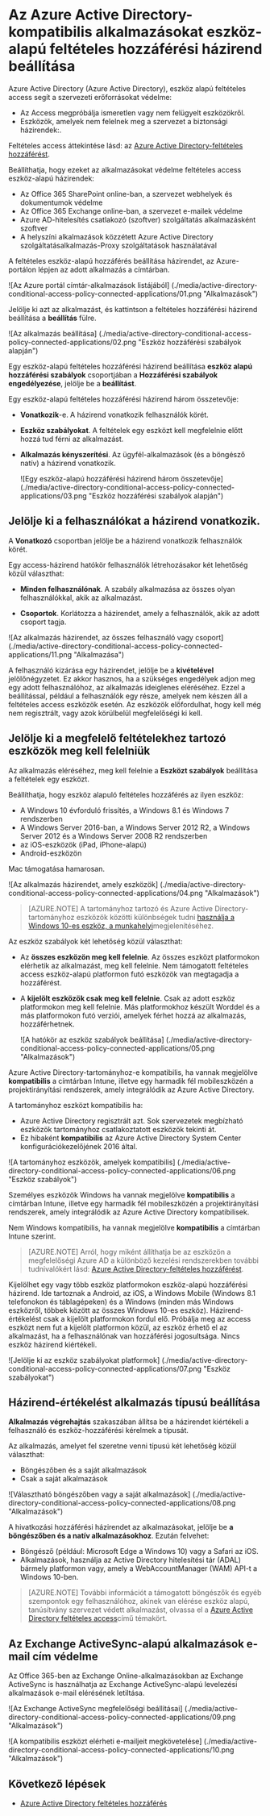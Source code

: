 <properties
    pageTitle="Az Azure Active Directory-kompatibilis alkalmazásokat eszköz-alapú feltételes hozzáférési házirend beállítása |} Microsoft Azure"
    description="Az Azure Active Directory-kompatibilis alkalmazásokat feltételes access eszköz-alapú házirendek beállítása."
    services="active-directory"
    documentationCenter=""
    authors="markusvi"
    manager="femila"
    editor=""/>

<tags
    ms.service="active-directory"
    ms.workload="identity"
    ms.tgt_pltfrm="na"
    ms.devlang="na"
    ms.topic="article"
    ms.date="09/14/2016"
    ms.author="markvi"/>


# <a name="set-device-based-conditional-access-policy-for-azure-active-directory-connected-applications"></a>Az Azure Active Directory-kompatibilis alkalmazásokat eszköz-alapú feltételes hozzáférési házirend beállítása


Azure Active Directory (Azure Active Directory), eszköz alapú feltételes access segít a szervezeti erőforrásokat védelme:

- Az Access megpróbálja ismeretlen vagy nem felügyelt eszközökről.
- Eszközök, amelyek nem felelnek meg a szervezet a biztonsági házirendek:.

Feltételes access áttekintése lásd: az [Azure Active Directory-feltételes hozzáférést](active-directory-conditional-access.md).

Beállíthatja, hogy ezeket az alkalmazásokat védelme feltételes access eszköz-alapú házirendek:

- Az Office 365 SharePoint online-ban, a szervezet webhelyek és dokumentumok védelme
- Az Office 365 Exchange online-ban, a szervezet e-mailek védelme
- Azure AD-hitelesítés csatlakozó (szoftver) szolgáltatás alkalmazásként szoftver
- A helyszíni alkalmazások közzétett Azure Active Directory szolgáltatásalkalmazás-Proxy szolgáltatások használatával

A feltételes eszköz-alapú hozzáférés beállítása házirendet, az Azure-portálon lépjen az adott alkalmazás a címtárban.


  ![Az Azure portál címtár-alkalmazások listájából] (./media/active-directory-conditional-access-policy-connected-applications/01.png "Alkalmazások")


Jelölje ki azt az alkalmazást, és kattintson a feltételes hozzáférési házirend beállítása a **beállítás** fülre.  


  ![Az alkalmazás beállítása] (./media/active-directory-conditional-access-policy-connected-applications/02.png "Eszköz hozzáférési szabályok alapján")




Egy eszköz-alapú feltételes hozzáférési házirend beállítása **eszköz alapú hozzáférési szabályok** csoportjában a **Hozzáférési szabályok engedélyezése**, jelölje be a **beállítást**.

Egy eszköz-alapú feltételes hozzáférési házirend három összetevője:

- **Vonatkozik**-e. A házirend vonatkozik felhasználók körét.

- **Eszköz szabályokat**. A feltételek egy eszközt kell megfelelnie előtt hozzá tud férni az alkalmazást.

- **Alkalmazás kényszerítési**. Az ügyfél-alkalmazások (és a böngésző natív) a házirend vonatkozik.

  ![Egy eszköz-alapú hozzáférési házirend három összetevője] (./media/active-directory-conditional-access-policy-connected-applications/03.png "Eszköz hozzáférési szabályok alapján")


## <a name="select-the-users-the-policy-applies-to"></a>Jelölje ki a felhasználókat a házirend vonatkozik.

A **Vonatkozó** csoportban jelölje be a házirend vonatkozik felhasználók körét.

Egy access-házirend hatókör felhasználók létrehozásakor két lehetőség közül választhat:

- **Minden felhasználónak**. A szabály alkalmazása az összes olyan felhasználókkal, akik az alkalmazást.

- **Csoportok**. Korlátozza a házirendet, amely a felhasználók, akik az adott csoport tagja.

![Az alkalmazás házirendet, az összes felhasználó vagy csoport] (./media/active-directory-conditional-access-policy-connected-applications/11.png "Alkalmazása")


 A felhasználó kizárása egy házirendet, jelölje be a **kivételével** jelölőnégyzetet. Ez akkor hasznos, ha a szükséges engedélyek adjon meg egy adott felhasználóhoz, az alkalmazás ideiglenes eléréséhez. Ezzel a beállítással, például a felhasználók egy része, amelyek nem készen áll a feltételes access eszközök esetén. Az eszközök előfordulhat, hogy kell még nem regisztrált, vagy azok körülbelül megfelelőségi ki kell.


## <a name="select-the-conditions-that-devices-must-meet"></a>Jelölje ki a megfelelő feltételekhez tartozó eszközök meg kell felelniük

Az alkalmazás eléréséhez, meg kell felelnie a **Eszközt szabályok** beállítása a feltételek egy eszközt.

Beállíthatja, hogy eszköz alapuló feltételes hozzáférés az ilyen eszköz:

- A Windows 10 évforduló frissítés, a Windows 8.1 és Windows 7 rendszerben
- A Windows Server 2016-ban, a Windows Server 2012 R2, a Windows Server 2012 és a Windows Server 2008 R2 rendszerben
- az iOS-eszközök (iPad, iPhone-alapú)
- Android-eszközön

Mac támogatása hamarosan.

  ![Az alkalmazás házirendet, amely eszközök] (./media/active-directory-conditional-access-policy-connected-applications/04.png "Alkalmazások")

 >[AZURE.NOTE] A tartományhoz tartozó és Azure Active Directory-tartományhoz eszközök közötti különbségek tudni [használja a Windows 10-es eszköz, a munkahelyi](active-directory-azureadjoin-windows10-devices.md)megjelenítéséhez.

Az eszköz szabályok két lehetőség közül választhat:

- Az **összes eszközön meg kell felelnie**. Az összes eszközt platformokon elérhetik az alkalmazást, meg kell felelnie. Nem támogatott feltételes access eszköz-alapú platformon futó eszközök van megtagadja a hozzáférést.

- A **kijelölt eszközök csak meg kell felelnie**. Csak az adott eszköz platformokon meg kell felelnie. Más platformokhoz készült Worddel és a más platformokon futó verziói, amelyek férhet hozzá az alkalmazás, hozzáférhetnek.

  ![A hatókör az eszköz szabályok beállítása] (./media/active-directory-conditional-access-policy-connected-applications/05.png "Alkalmazások")

Azure Active Directory-tartományhoz-e kompatibilis, ha vannak megjelölve **kompatibilis** a címtárban Intune, illetve egy harmadik fél mobileszközén a projektirányítási rendszerek, amely integrálódik az Azure Active Directory.

A tartományhoz eszközt kompatibilis ha:

- Azure Active Directory regisztrált azt. Sok szervezetek megbízható eszközök tartományhoz csatlakoztatott eszközök tekinti át.
- Ez hibaként **kompatibilis** az Azure Active Directory System Center konfigurációkezelőjének 2016 által.

 ![A tartományhoz eszközök, amelyek kompatibilis] (./media/active-directory-conditional-access-policy-connected-applications/06.png "Eszköz szabályok")

Személyes eszközök Windows ha vannak megjelölve **kompatibilis** a címtárban Intune, illetve egy harmadik fél mobileszközén a projektirányítási rendszerek, amely integrálódik az Azure Active Directory kompatibilisek.

Nem Windows kompatibilis, ha vannak megjelölve **kompatibilis** a címtárban Intune szerint.

 >[AZURE.NOTE] Arról, hogy miként állíthatja be az eszközön a megfelelőségi Azure AD a különböző kezelési rendszerekben további tudnivalókért lásd: [Azure Active Directory-feltételes hozzáférést](active-directory-conditional-access.md).


Kijelölhet egy vagy több eszköz platformokon eszköz-alapú hozzáférési házirend. Ide tartoznak a Android, az iOS, a Windows Mobile (Windows 8.1 telefonokon és táblagépeken) és a Windows (minden más Windows eszközről, többek között az összes Windows 10-es eszköz).
Házirend-értékelést csak a kijelölt platformokon fordul elő. Próbálja meg az access eszközt nem fut a kijelölt platformon közül, az eszköz érhető el az alkalmazást, ha a felhasználónak van hozzáférési jogosultsága. Nincs eszköz házirend kiértékeli.

![Jelölje ki az eszköz szabályokat platformok] (./media/active-directory-conditional-access-policy-connected-applications/07.png "Eszköz szabályokat")


## <a name="set-policy-evaluation-for-a-type-of-application"></a>Házirend-értékelést alkalmazás típusú beállítása

**Alkalmazás végrehajtás** szakaszában állítsa be a házirendet kiértékeli a felhasználó és eszköz-hozzáférési kérelmek a típusát.

Az alkalmazás, amelyet fel szeretne venni típusú két lehetőség közül választhat:

- Böngészőben és a saját alkalmazások
- Csak a saját alkalmazások

![Választható böngészőben vagy a saját alkalmazások] (./media/active-directory-conditional-access-policy-connected-applications/08.png "Alkalmazások")

A hivatkozási hozzáférési házirendet az alkalmazásokat, jelölje be **a böngészőben és a natív alkalmazásokhoz**. Ezután felvehet:

- Böngésző (például: Microsoft Edge a Windows 10) vagy a Safari az iOS.
- Alkalmazások, használja az Active Directory hitelesítési tár (ADAL) bármely platformon vagy, amely a WebAccountManager (WAM) API-t a Windows 10-ben.

>[AZURE.NOTE] További információt a támogatott böngészők és egyéb szempontok egy felhasználóhoz, akinek van elérése eszköz alapú, tanúsítvány szervezet védett alkalmazást, olvassa el a [Azure Active Directory feltételes access](active-directory-conditional-access.md)című témakört.

## <a name="help-protect-email-access-from-exchange-activesync-based-applications"></a>Az Exchange ActiveSync-alapú alkalmazások e-mail cím védelme

Az Office 365-ben az Exchange Online-alkalmazásokban az Exchange ActiveSync is használhatja az Exchange ActiveSync-alapú levelezési alkalmazások e-mail elérésének letiltása.

![Az Exchange ActiveSync megfelelőségi beállításai] (./media/active-directory-conditional-access-policy-connected-applications/09.png "Alkalmazások")

![A kompatibilis eszközt elérheti e-mailjeit megkövetelése] (./media/active-directory-conditional-access-policy-connected-applications/10.png "Alkalmazások")


## <a name="next-steps"></a>Következő lépések

- [Azure Active Directory feltételes hozzáférés](active-directory-conditional-access.md)
